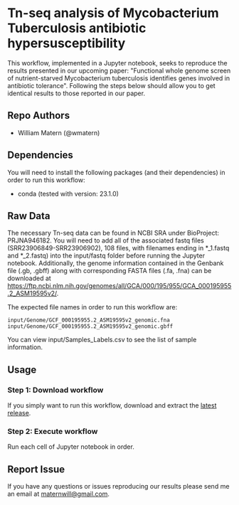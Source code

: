 # Tn-seq analysis of Mycobacterium Tuberculosis antibiotic hypersusceptibility
This workflow, implemented in a Jupyter notebook, seeks to reproduce the results presented in our upcoming paper: "Functional whole genome screen of nutrient-starved Mycobacterium tuberculosis identifies genes involved in antibiotic tolerance". Following the steps below should allow you to get identical results to those reported in our paper.

## Repo Authors

* William Matern (@wmatern)

## Dependencies

You will need to install the following packages (and their dependencies) in order to run this workflow:
* conda (tested with version: 23.1.0)

## Raw Data
The necessary Tn-seq data can be found in NCBI SRA under BioProject: PRJNA946182. You will need to add all of the associated fastq files (SRR23906849-SRR23906902), 108 files, with filenames ending in \*\_1.fastq and \*\_2.fastq) into the input/fastq folder before running the Jupyter notebook. Additionally, the genome information contained in the Genbank file (.gb, .gbff) along with corresponding FASTA files (.fa, .fna) can be downloaded at https://ftp.ncbi.nlm.nih.gov/genomes/all/GCA/000/195/955/GCA_000195955.2_ASM19595v2/.

The expected file names in order to run this workflow are:

    input/Genome/GCF_000195955.2_ASM19595v2_genomic.fna
    input/Genome/GCF_000195955.2_ASM19595v2_genomic.gbff

You can view input/Samples\_Labels.csv to see the list of sample information.

## Usage

### Step 1: Download workflow
If you simply want to run this workflow, download and extract the [latest release](https://github.com/).

### Step 2: Execute workflow
Run each cell of Jupyter notebook in order.

## Report Issue
If you have any questions or issues reproducing our results please send me an email at maternwill@gmail.com.
